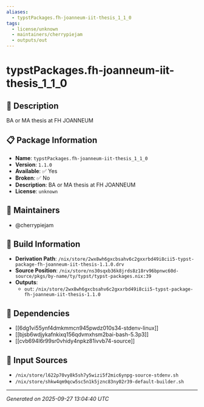 ```yaml
---
aliases:
  - typstPackages.fh-joanneum-iit-thesis_1_1_0
tags:
  - license/unknown
  - maintainers/cherrypiejam
  - outputs/out
---
```


# typstPackages.fh-joanneum-iit-thesis_1_1_0

## 📝 Description

BA or MA thesis at FH JOANNEUM

## 📋 Package Information

- **Name**: `typstPackages.fh-joanneum-iit-thesis_1_1_0`
- **Version**: `1.1.0`
- **Available**: ✅ Yes
- **Broken**: ✅ No
- **Description**: BA or MA thesis at FH JOANNEUM
- **License**: `unknown`
## 👥 Maintainers

- @cherrypiejam


## 🔧 Build Information

- **Derivation Path**: `/nix/store/2wx8wh6gxcbsahv6c2gxxrbd49i8cii5-typst-package-fh-joanneum-iit-thesis-1.1.0.drv`
- **Source Position**: `/nix/store/ns30sqxb36k8jrds8z18rv96bpnwc60d-source/pkgs/by-name/ty/typst/typst-packages.nix:39`
- **Outputs**:
  - `out`:  `/nix/store/2wx8wh6gxcbsahv6c2gxxrbd49i8cii5-typst-package-fh-joanneum-iit-thesis-1.1.0`

## 🔗 Dependencies

- [[6dg1vi55ynf4dmkmmcn945pwdz010s34-stdenv-linux]]
- [[bjsb6wdjykafnkixq156qdvmxhsm2bai-bash-5.3p3]]
- [[cvb694l6r99sr0vhidy4npkz81ivvb74-source]]

## 📁 Input Sources

- `/nix/store/l622p70vy8k5sh7y5wizi5f2mic6ynpg-source-stdenv.sh`
- `/nix/store/shkw4qm9qcw5sc5n1k5jznc83ny02r39-default-builder.sh`

---
*Generated on 2025-09-27 13:04:40 UTC*
